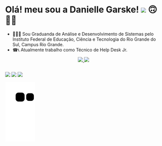 
<h1 align="left">Olá! meu sou a Danielle Garske! <img src="https://raw.githubusercontent.com/kaueMarques/kaueMarques/master/hi.gif" height="30px"> 🙃🙅🏼</h1>


- 👩🏼‍💻 Sou Graduanda de  Análise e Desenvolvimento de Sistemas pelo Instituto Federal de Educação, Ciência e Tecnologia do Rio Grande do Sul, Campus Rio Grande.
- ☎📞 Atualmente trabalho como Técnico de Help Desk Jr.


<div align="center">
  <a href="https://www.linkedin.com/in/danielle-silva-garske/">
  <img height="180em" src="https://github-readme-stats.vercel.app/api?username=DanielleGarske&show_icons=true&theme=dracula&include_all_commits=true&count_private=true"/>
  <img height="180em" src="https://github-readme-stats.vercel.app/api/top-langs/?username=lucassclopes&layout=compact&langs_count=7&theme=dracula"/>
</div>
  
  ##
  
  <div> 
  <a href="https://www.instagram.com/danielle.garske/" target="_blank"><img src="https://img.shields.io/badge/-Instagram-%23E4405F?style=for-the-badge&logo=instagram&logoColor=white" target="_blank"></a>
  <a href = "mailto:daniellesilvagarske@gmail.com"><img src="https://img.shields.io/badge/-Email-%23333?style=for-the-badge&logo=gmail&logoColor=white" target="_blank"></a>
  <a href="https://www.linkedin.com/in/danielle-silva-garske/" target="_blank"><img src="https://img.shields.io/badge/-LinkedIn-%230077B5?style=for-the-badge&logo=linkedin&logoColor=white" target="_blank"></a>
    
   ![Snake animation](https://github.com/lucassclopes/lucassclopes/blob/output/github-contribution-grid-snake.svg)
    
</div>
